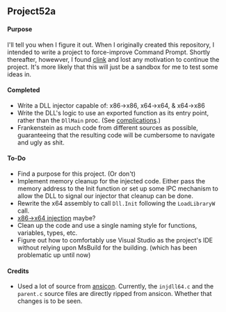 ## Project52a

#### Purpose
I'll tell you when I figure it out. When I originally created this repository, I intended to write a project to force-improve Command Prompt. Shortly thereafter, howewver, I found [clink](http://code.google.com/p/clink/) and lost any motivation to continue the project. It's more likely that this will just be a sandbox for me to test some ideas in.

#### Completed

* Write a DLL injector capable of: x86->x86, x64->x64, & x64->x86
* Write the DLL's logic to use an exported function as its entry point, rather than the `DllMain` proc. (See [complications](http://blogs.msdn.com/b/oldnewthing/archive/2004/01/27/63401.aspx).)
* Frankenstein as much code from different sources as possible, guaranteeing that the resulting code will be cumbersome to navigate and ugly as shit.

#### To-Do

* Find a purpose for this project. (Or don't)
* Implement memory cleanup for the injected code. Either pass the memory address to the Init function or set up some IPC mechanism to allow the DLL to signal our injector that cleanup can be done.
* Rewrite the x64 assembly to call `Dll.Init` following the `LoadLibraryW` call.
* [x86->x64 injection](http://code.google.com/p/rewolf-wow64ext) maybe?
* Clean up the code and use a single naming style for functions, variables, types, etc.
* Figure out how to comfortably use Visual Studio as the project's IDE without relying upon MsBuild for the building. (which has been problematic up until now)

#### Credits

* Used a lot of source from [ansicon](https://github.com/adoxa/ansicon). Currently, the `injdll64.c` and the `parent.c` source files are directly ripped from ansicon. Whether that changes is to be seen.